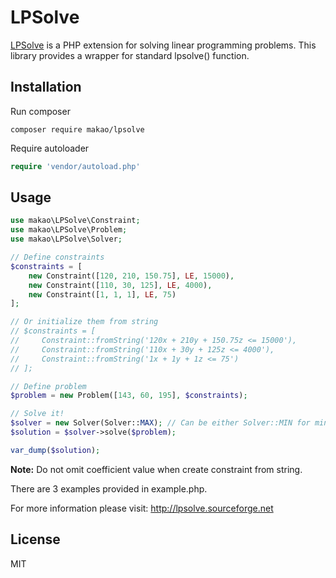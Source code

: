 # LPSolve
[LPSolve](http://lpsolve.sourceforge.net) is a PHP extension for solving linear programming problems. This library provides a wrapper for standard lpsolve() function.

## Installation
Run composer
```
composer require makao/lpsolve
```
Require autoloader
```php
require 'vendor/autoload.php'
```

## Usage
```php
use makao\LPSolve\Constraint;
use makao\LPSolve\Problem;
use makao\LPSolve\Solver;

// Define constraints
$constraints = [
    new Constraint([120, 210, 150.75], LE, 15000),
    new Constraint([110, 30, 125], LE, 4000),
    new Constraint([1, 1, 1], LE, 75)
];

// Or initialize them from string
// $constraints = [
//     Constraint::fromString('120x + 210y + 150.75z <= 15000'),
//     Constraint::fromString('110x + 30y + 125z <= 4000'),
//     Constraint::fromString('1x + 1y + 1z <= 75')
// ];

// Define problem
$problem = new Problem([143, 60, 195], $constraints);

// Solve it!
$solver = new Solver(Solver::MAX); // Can be either Solver::MIN for minimalization
$solution = $solver->solve($problem);

var_dump($solution);
```

**Note:** Do not omit coefficient value when create constraint from string.

There are 3 examples provided in example.php.

For more information please visit: http://lpsolve.sourceforge.net

## License
MIT